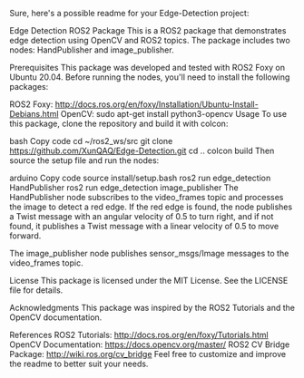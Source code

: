 Sure, here's a possible readme for your Edge-Detection project:

Edge Detection ROS2 Package
This is a ROS2 package that demonstrates edge detection using OpenCV and ROS2 topics. The package includes two nodes: HandPublisher and image_publisher.

Prerequisites
This package was developed and tested with ROS2 Foxy on Ubuntu 20.04. Before running the nodes, you'll need to install the following packages:

ROS2 Foxy: http://docs.ros.org/en/foxy/Installation/Ubuntu-Install-Debians.html
OpenCV: sudo apt-get install python3-opencv
Usage
To use this package, clone the repository and build it with colcon:

bash
Copy code
cd ~/ros2_ws/src
git clone https://github.com/XunQAQ/Edge-Detection.git
cd ..
colcon build
Then source the setup file and run the nodes:

arduino
Copy code
source install/setup.bash
ros2 run edge_detection HandPublisher
ros2 run edge_detection image_publisher
The HandPublisher node subscribes to the video_frames topic and processes the image to detect a red edge. If the red edge is found, the node publishes a Twist message with an angular velocity of 0.5 to turn right, and if not found, it publishes a Twist message with a linear velocity of 0.5 to move forward.

The image_publisher node publishes sensor_msgs/Image messages to the video_frames topic.

License
This package is licensed under the MIT License. See the LICENSE file for details.

Acknowledgments
This package was inspired by the ROS2 Tutorials and the OpenCV documentation.

References
ROS2 Tutorials: http://docs.ros.org/en/foxy/Tutorials.html
OpenCV Documentation: https://docs.opencv.org/master/
ROS2 CV Bridge Package: http://wiki.ros.org/cv_bridge
Feel free to customize and improve the readme to better suit your needs.
